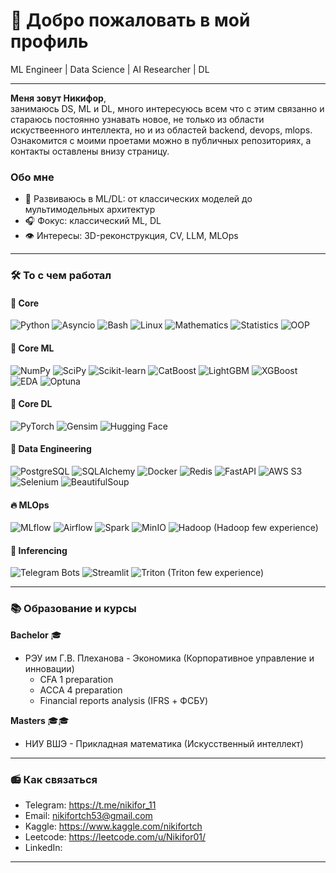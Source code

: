 # 🌟 Добро пожаловать в мой профиль

ML Engineer | Data Science | AI Researcher | DL

---

**Меня зовут Никифор**,  
занимаюсь DS, ML и DL, много интересуюсь всем что с этим связанно и стараюсь постоянно узнавать новое, не только из области искуствеенного интеллекта, но и из областей backend, devops, mlops.
Ознакомится с моими проетами можно в публичных репозиториях, а контакты оставлены внизу страницу.

### Обо мне
- 🧩 Развиваюсь в ML/DL: от классических моделей до мультимодельных архитектур
- 🎧 Фокус: классический ML, DL
- 👁️ Интересы: 3D-реконструкция, CV, LLM, MLOps

---

### 🛠️ То с чем работал

#### 📜 Core

![Python](https://img.shields.io/badge/Python-3776AB?logo=python&logoColor=white)
![Asyncio](https://img.shields.io/badge/Asyncio-3B8EB8?logo=python&logoColor=white)
![Bash](https://img.shields.io/badge/Bash-4EAA25?logo=gnu-bash&logoColor=white)
![Linux](https://img.shields.io/badge/Linux-FCC624?logo=linux&logoColor=black)
![Mathematics](https://img.shields.io/badge/Mathematics-0D4A9D?logo=mathworks&logoColor=white)
![Statistics](https://img.shields.io/badge/Statistics-276DC3?logo=mathworks&logoColor=white)
![OOP](https://img.shields.io/badge/OOP-FF9900?logo=object-oriented-programming&logoColor=white)

#### 🔮 Core ML

![NumPy](https://img.shields.io/badge/NumPy-013243?logo=numpy&logoColor=white)
![SciPy](https://img.shields.io/badge/SciPy-8CAAE6?logo=scipy&logoColor=white)
![Scikit-learn](https://img.shields.io/badge/ScikitLearn-F7931E?logo=scikit-learn&logoColor=white)
![CatBoost](https://img.shields.io/badge/CatBoost-00A3E0?logo=catboost&logoColor=white)
![LightGBM](https://img.shields.io/badge/LightGBM-019858?logo=lightgbm&logoColor=white)
![XGBoost](https://img.shields.io/badge/XGBoost-017CEE?logo=xgboost&logoColor=white)
![EDA](https://img.shields.io/badge/EDA-FF6F00?logo=pandas&logoColor=white)
![Optuna](https://img.shields.io/badge/Optuna-2C6FB7?logo=optuna&logoColor=white)

#### 🧠 Core DL

![PyTorch](https://img.shields.io/badge/PyTorch-EE4C2C?logo=pytorch&logoColor=white)
![Gensim](https://img.shields.io/badge/Gensim-7B8D8D?logo=gensim&logoColor=white)
![Hugging Face](https://img.shields.io/badge/Hugging%20Face-FD7A00?logo=huggingface&logoColor=white)

#### 🧪 Data Engineering

![PostgreSQL](https://img.shields.io/badge/PostgreSQL-4169E1?logo=postgresql&logoColor=white)
![SQLAlchemy](https://img.shields.io/badge/SQLAlchemy-1C1E21?logo=sqlalchemy&logoColor=white)
![Docker](https://img.shields.io/badge/Docker-2496ED?logo=docker&logoColor=white)
![Redis](https://img.shields.io/badge/Redis-DC382C?logo=redis&logoColor=white)
![FastAPI](https://img.shields.io/badge/FastAPI-009688?logo=fastapi&logoColor=white)
![AWS S3](https://img.shields.io/badge/AWS%20S3-569A31?logo=amazon-s3&logoColor=white)
![Selenium](https://img.shields.io/badge/Selenium-43B02A?logo=selenium&logoColor=white)
![BeautifulSoup](https://img.shields.io/badge/Beautiful_Soup-005C84?logo=beautifulsoup&logoColor=white)

#### 🔥 MLOps

![MLflow](https://img.shields.io/badge/MLflow-0194E2?logo=mlflow&logoColor=white)
![Airflow](https://img.shields.io/badge/Airflow-17B3A3?logo=apacheairflow&logoColor=white)
![Spark](https://img.shields.io/badge/Apache_Spark-E25A1C?logo=apachespark&logoColor=white)
![MinIO](https://img.shields.io/badge/MinIO-005C84?logo=minio&logoColor=white)
![Hadoop](https://img.shields.io/badge/Hadoop-66CCFF?logo=apachehadoop&logoColor=white) (Hadoop few experience)

#### 📲 Inferencing
![Telegram Bots](https://img.shields.io/badge/Telegram%20Bots-2CA5E0?logo=telegram&logoColor=white)
![Streamlit](https://img.shields.io/badge/Streamlit-FF4B4B?logo=streamlit&logoColor=white)
![Triton](https://img.shields.io/badge/Triton-7F5B93?logo=nvidia&logoColor=white) (Triton few experience)

---

### 📚 Образование и курсы

**Bachelor** 🎓
- РЭУ им Г.В. Плеханова - Экономика (Корпоративное управление и инновации)
  + CFA 1 preparation
  + ACCA 4 preparation
  + Financial reports analysis (IFRS + ФСБУ)

**Masters** 🎓🎓
- НИУ ВШЭ - Прикладная математика (Искусственный интеллект)

---

### 📻 Как связаться
- Telegram: https://t.me/nikifor_11
- Email: nikifortch53@gmail.com
- Kaggle: https://www.kaggle.com/nikifortch
- Leetcode: https://leetcode.com/u/Nikifor01/
- LinkedIn: 

---
